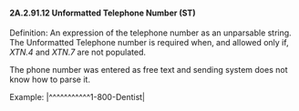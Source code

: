 #### 2A.2.91.12 Unformatted Telephone Number (ST)

Definition: An expression of the telephone number as an unparsable string. The Unformatted Telephone number is required when, and allowed only if, _XTN.4_ and _XTN.7_ are not populated.

The phone number was entered as free text and sending system does not know how to parse it.

Example: |^^^^^^^^^^^1-800-Dentist|
